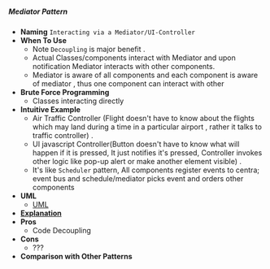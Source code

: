 ##### Mediator Pattern
- **Naming** `Interacting via a Mediator/UI-Controller`
- **When To Use**    
    - Note `Decoupling` is major benefit .
    - Actual Classes/components interact with Mediator and upon notification Mediator interacts with other components.
    - Mediator is aware of all components and each component is aware of mediator , thus one component can interact with other 
- **Brute Force Programming**
    - Classes interacting directly
- **Intuitive Example**
    - Air Traffic Controller (Flight doesn't have to know about the flights which may land during a time in a particular airport , rather it talks to traffic controller) . 
    - UI javascript Controller(Button doesn't have to know what will happen if it is pressed, It just notifies it's pressed, Controller invokes other logic like pop-up alert or make another element visible) .
    - It's like `Scheduler` pattern, All components register events to centra; event bus and schedule/mediator picks event and orders other components
- **UML**
    - [UML](UML.puml)
- [**Explanation**](https://stackoverflow.com/a/9226745/2653389)
- **Pros**
    - Code Decoupling
- **Cons**
    - ???
- **Comparison with Other Patterns**

